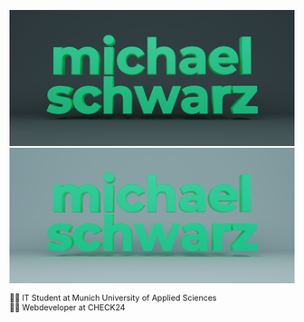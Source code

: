 ![michael schwarz](./banner-dark.png#gh-dark-mode-only)
![michael schwarz](./banner-light.png#gh-light-mode-only)

👨‍🎓 IT Student at Munich University of Applied Sciences <br/>
👨‍💻 Webdeveloper at CHECK24
